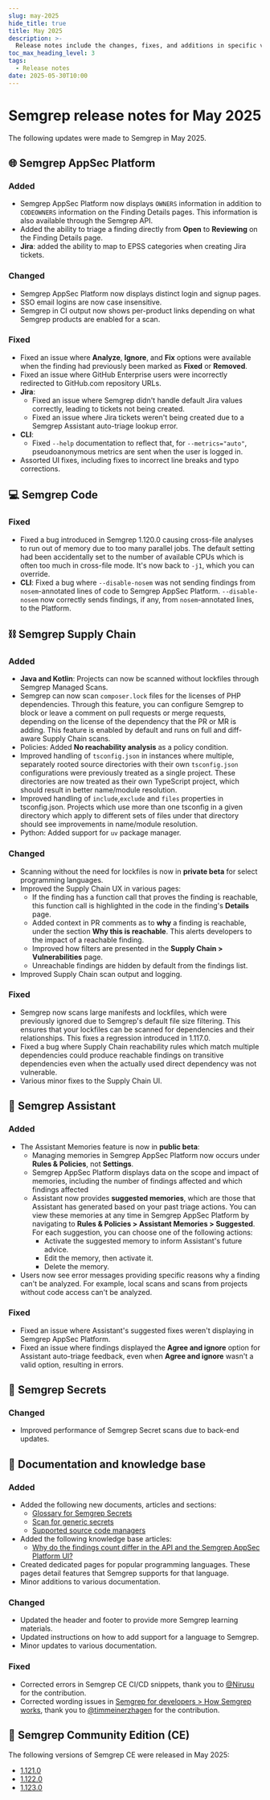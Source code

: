 ```yaml
---
slug: may-2025
hide_title: true
title: May 2025
description: >-
  Release notes include the changes, fixes, and additions in specific versions of Semgrep.
toc_max_heading_level: 3
tags:
  - Release notes
date: 2025-05-30T10:00
---
```


# Semgrep release notes for May 2025

<!-- Remember to add previous month's under-the-cut behavior -->
<!-- Remember to update index page -->

The following updates were made to Semgrep in May 2025.

## 🌐 Semgrep AppSec Platform

### Added

- Semgrep AppSec Platform now displays `OWNERS` information in addition to `CODEOWNERS` information on the Finding Details pages. This information is also available through the Semgrep API.
- Added the ability to triage a finding directly from **Open** to **Reviewing** on the Finding Details page.
- **Jira**: added the ability to map to EPSS categories when creating Jira tickets.

### Changed

- Semgrep AppSec Platform now displays distinct login and signup pages.
- SSO email logins are now case insensitive.
- Semgrep in CI output now shows per-product links depending on what Semgrep products are enabled for a scan.

### Fixed

- Fixed an issue where **Analyze**, **Ignore**, and **Fix** options were available when the finding had previously been marked as **Fixed** or **Removed**.
- Fixed an issue where GitHub Enterprise users were incorrectly redirected to GitHub.com repository URLs.
- **Jira**: 
  - Fixed an issue where Semgrep didn't handle default Jira values correctly, leading to tickets not being created.
  - Fixed an issue where Jira tickets weren't being created due to a Semgrep Assistant auto-triage lookup error.
- **CLI**:
  - Fixed `--help` documentation to reflect that, for `--metrics="auto"`, pseudoanonymous metrics are sent when the user is logged in.
- Assorted UI fixes, including fixes to incorrect line breaks and typo corrections.

## 💻 Semgrep Code

### Fixed

- Fixed a bug introduced in Semgrep 1.120.0 causing cross-file analyses to run out of memory due to too many parallel jobs. The default setting had been accidentally set to the number of available CPUs which is often too much in cross-file mode. It's now back to `-j1`, which you can override. 
- **CLI**: Fixed a bug where `--disable-nosem` was not sending findings from `nosem`-annotated lines of code to Semgrep AppSec Platform. `--disable-nosem` now correctly sends findings, if any, from `nosem`-annotated lines, to the Platform.

## ⛓️ Semgrep Supply Chain

### Added

- **Java and Kotlin**: Projects can now be scanned without lockfiles through Semgrep Managed Scans.
- Semgrep can now scan `composer.lock` files for the licenses of PHP dependencies. Through this feature, you can configure Semgrep to block or leave a comment on pull requests or merge requests, depending on the license of the dependency that the PR or MR is adding. This feature is enabled by default and runs on full and diff-aware Supply Chain scans.
- Policies: Added **No reachability analysis** as a policy condition.
- Improved handling of `tsconfig.json` in instances where multiple, separately rooted source directories with their own `tsconfig.json` configurations were previously treated as a single project. These directories are now treated as their own TypeScript project, which should result in better name/module resolution.
- Improved handling of `include`,`exclude` and `files` properties in tsconfig.json. Projects which use more than one tsconfig in a given directory which apply to different sets of files under that directory should see improvements in name/module resolution.
- Python: Added support for `uv` package manager.

### Changed

- Scanning without the need for lockfiles is now in **private beta** for select programming languages.
- Improved the Supply Chain UX in various pages:
    - If the finding has a function call that proves the finding is reachable, this function call is highlighted in the code in the finding's **Details** page.
    - Added context in PR comments as to **why** a finding is reachable, under the section **Why this is reachable**. This alerts developers to the impact of a reachable finding. 
    - Improved how filters are presented in the **Supply Chain > Vulnerabilities** page.
    - Unreachable findings are hidden by default from the findings list.
- Improved Supply Chain scan output and logging.

### Fixed

- Semgrep now scans large manifests and lockfiles, which were previously ignored due to Semgrep's default file size filtering. This ensures that your lockfiles can be scanned for dependencies and their relationships. This fixes a regression introduced in 1.117.0. 
- Fixed a bug where Supply Chain reachability rules which match multiple dependencies could produce reachable findings on transitive dependencies even when the actually used direct dependency was not vulnerable.
- Various minor fixes to the Supply Chain UI.

## 🤖 Semgrep Assistant

### Added

- The Assistant Memories feature is now in **public beta**:
  - Managing memories in Semgrep AppSec Platform now occurs under **Rules & Policies**, not **Settings**.
  - Semgrep AppSec Platform displays data on the scope and impact of memories, including the number of findings affected and which findings affected
  - Assistant now provides **suggested memories**, which are those that Assistant has generated based on your past triage actions. You can view these memories at any time in Semgrep AppSec Platform by navigating to **Rules & Policies > Assistant Memories > Suggested**. For each suggestion, you can choose one of the following actions:
    - Activate the suggested memory to inform Assistant's future advice.
    - Edit the memory, then activate it.
    - Delete the memory.
- Users now see error messages providing specific reasons why a finding can't be analyzed. For example, local scans and scans from projects without code access can't be analyzed.

### Fixed

- Fixed an issue where Assistant's suggested fixes weren't displaying in Semgrep AppSec Platform.
- Fixed an issue where findings displayed the **Agree and ignore** option for Assistant auto-triage feedback, even when **Agree and ignore** wasn't a valid option, resulting in errors.

## 🔐 Semgrep Secrets

### Changed

- Improved performance of Semgrep Secret scans due to back-end updates.

## 📝 Documentation and knowledge base


### Added

- Added the following new documents, articles and sections:
  - [Glossary for Semgrep Secrets](https://semgrep.dev/docs/semgrep-secrets/glossary)
  - [Scan for generic secrets](/semgrep-secrets/generic-secrets)
  - [Supported source code managers](/docs/getting-started/scm-support)
- Added the following knowledge base articles:
  - [Why do the findings count differ in the API and the Semgrep AppSec Platform UI?](/kb/semgrep-appsec-platform/findings-count-differ-api-platform)
- Created dedicated pages for popular programming languages. These pages detail features that Semgrep supports for that language.
- Minor additions to various documentation.

### Changed

- Updated the header and footer to provide more Semgrep learning materials.
- Updated instructions on how to add support for a language to Semgrep.
- Minor updates to various documentation.


### Fixed

- Corrected errors in Semgrep CE CI/CD snippets, thank you to [@Nirusu](https://github.com/Nirusu) for the contribution.
- Corrected wording issues in [Semgrep for developers > How Semgrep works](/for-developers/detection), thank you to [@timmeinerzhagen](https://github.com/timmeinerzhagen) for the contribution.

## 🔧 Semgrep Community Edition (CE)

The following versions of Semgrep CE were released in May 2025:

* [<i class="fas fa-external-link fa-xs"></i>1.121.0](https://github.com/semgrep/semgrep/releases/tag/v1.121.0)
* [<i class="fas fa-external-link fa-xs"></i>1.122.0](https://github.com/semgrep/semgrep/releases/tag/v1.122.0)
* [<i class="fas fa-external-link fa-xs"></i>1.123.0](https://github.com/semgrep/semgrep/releases/tag/v1.123.0)
